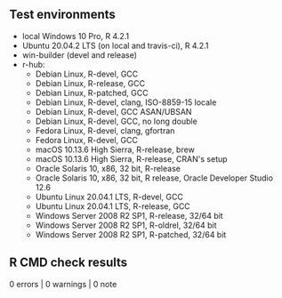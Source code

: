 ## Test environments
* local Windows 10 Pro, R 4.2.1
* Ubuntu 20.04.2 LTS (on local and travis-ci), R 4.2.1
* win-builder (devel and release)
* r-hub:
  * Debian Linux, R-devel, GCC
  * Debian Linux, R-release, GCC
  * Debian Linux, R-patched, GCC
  * Debian Linux, R-devel, clang, ISO-8859-15 locale
  * Debian Linux, R-devel, GCC ASAN/UBSAN
  * Debian Linux, R-devel, GCC, no long double
  * Fedora Linux, R-devel, clang, gfortran
  * Fedora Linux, R-devel, GCC
  * macOS 10.13.6 High Sierra, R-release, brew
  * macOS 10.13.6 High Sierra, R-release, CRAN's setup
  * Oracle Solaris 10, x86, 32 bit, R-release
  * Oracle Solaris 10, x86, 32 bit, R release, Oracle Developer Studio 12.6
  * Ubuntu Linux 20.04.1 LTS, R-devel, GCC
  * Ubuntu Linux 20.04.1 LTS, R-release, GCC
  * Windows Server 2008 R2 SP1, R-release, 32/64 bit
  * Windows Server 2008 R2 SP1, R-oldrel, 32/64 bit
  * Windows Server 2008 R2 SP1, R-patched, 32/64 bit

## R CMD check results

0 errors | 0 warnings | 0 note
